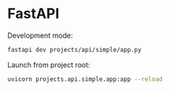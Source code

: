 # FastAPI

Development mode:
```bash
fastapi dev projects/api/simple/app.py
```

Launch from project root:
```bash
uvicorn projects.api.simple.app:app --reload
``` 